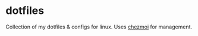 # dotfiles

Collection of my dotfiles & configs for linux.
Uses [chezmoi](https://www.chezmoi.io/) for management.
